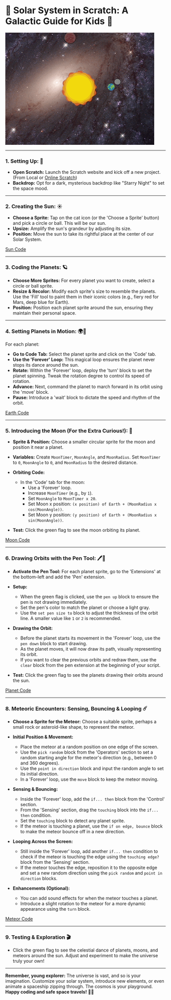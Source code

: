 
# 🌌 **Solar System in Scratch: A Galactic Guide for Kids** 🌌

![demo](https://github.com/t2o2/scratch-solar/blob/942739025757cb0001366848ad1a9f5f03ab9ce8/solar.gif?raw=true)

----------

### **1. Setting Up: 🌠**

-   **Open Scratch:** Launch the Scratch website and kick off a new project. (From Local or [Online Scratch](https://scratch.mit.edu/))
-   **Backdrop:** Opt for a dark, mysterious backdrop like "Starry Night" to set the space mood.

----------

### **2. Creating the Sun: ☀️**

-   **Choose a Sprite:** Tap on the cat icon (or the 'Choose a Sprite' button) and pick a circle or ball. This will be our sun.
-   **Upsize:** Amplify the sun's grandeur by adjusting its size.
-   **Position:** Move the sun to take its rightful place at the center of our Solar System.

[Sun Code](https://github.com/t2o2/scratch-solar/blob/main/imgs/sun.png?raw=true)

----------

### **3. Coding the Planets: 🪐**

-   **Choose More Sprites:** For every planet you want to create, select a circle or ball sprite.
-   **Resize & Recolor:** Modify each sprite's size to resemble the planets. Use the 'Fill' tool to paint them in their iconic colors (e.g., fiery red for Mars, deep blue for Earth).
-   **Position:** Position each planet sprite around the sun, ensuring they maintain their personal space.

----------

### **4. Setting Planets in Motion: 🌍🔄**

For each planet:

-   **Go to Code Tab:** Select the planet sprite and click on the 'Code' tab.
-   **Use the 'Forever' Loop:** This magical loop ensures the planet never stops its dance around the sun.
-   **Rotate:** Within the 'Forever' loop, deploy the 'turn' block to set the planet spinning. Tweak the rotation degree to control its speed of rotation.
-   **Advance:** Next, command the planet to march forward in its orbit using the 'move' block.
-   **Pause:** Introduce a 'wait' block to dictate the speed and rhythm of the orbit.

[Earth Code](https://github.com/t2o2/scratch-solar/blob/main/imgs/earth.png?raw=true)

----------


### **5. Introducing the Moon (For the Extra Curious!): 🌙**

-   **Sprite & Position:** Choose a smaller circular sprite for the moon and position it near a planet.
    
-   **Variables:** Create `MoonTimer`, `MoonAngle`, and `MoonRadius`. Set `MoonTimer` to `0`, `MoonAngle` to `0`, and `MoonRadius` to the desired distance.
    
-   **Orbiting Code:**
    
    -   In the 'Code' tab for the moon:
        -   Use a 'Forever' loop.
        -   Increase `MoonTimer` (e.g., by `1`).
        -   Set `MoonAngle` to `MoonTimer x 20`.
        -   Set Moon x position: `(x position) of Earth + (MoonRadius x cos(MoonAngle))`.
        -   Set Moon y position: `(y position) of Earth + (MoonRadius x sin(MoonAngle))`.
-   **Test:** Click the green flag to see the moon orbiting its planet.

[Moon Code](https://github.com/t2o2/scratch-solar/blob/main/imgs/moon.png?raw=true)

----------


### **6. Drawing Orbits with the Pen Tool: 🖊️🌌**

-   **Activate the Pen Tool:** For each planet sprite, go to the 'Extensions' at the bottom-left and add the 'Pen' extension.
    
-   **Setup:**
    
    -   When the green flag is clicked, use the `pen up` block to ensure the pen is not drawing immediately.
    -   Set the pen's color to match the planet or choose a light gray.
    -   Use the `set pen size to` block to adjust the thickness of the orbit line. A smaller value like `1` or `2` is recommended.
-   **Drawing the Orbit:**
    
    -   Before the planet starts its movement in the 'Forever' loop, use the `pen down` block to start drawing.
    -   As the planet moves, it will now draw its path, visually representing its orbit.
    -   If you want to clear the previous orbits and redraw them, use the `clear` block from the pen extension at the beginning of your script.
-   **Test:** Click the green flag to see the planets drawing their orbits around the sun.

[Planet Code](https://github.com/t2o2/scratch-solar/blob/main/imgs/planet.png?raw=true)

----------


### **8. Meteoric Encounters: Sensing, Bouncing & Looping ☄️**

-   **Choose a Sprite for the Meteor:** Choose a suitable sprite, perhaps a small rock or asteroid-like shape, to represent the meteor.
    
-   **Initial Position & Movement:**
    
    -   Place the meteor at a random position on one edge of the screen.
    -   Use the `pick random` block from the 'Operators' section to set a random starting angle for the meteor's direction (e.g., between 0 and 360 degrees).
    -   Use the `point in direction` block and input the random angle to set its initial direction.
    -   In a 'Forever' loop, use the `move` block to keep the meteor moving.
-   **Sensing & Bouncing:**
    
    -   Inside the 'Forever' loop, add the `if... then` block from the 'Control' section.
    -   From the 'Sensing' section, drag the `touching` block into the `if... then` condition.
    -   Set the `touching` block to detect any planet sprite.
    -   If the meteor is touching a planet, use the `if on edge, bounce` block to make the meteor bounce off in a new direction.
-   **Looping Across the Screen:**
    
    -   Still inside the 'Forever' loop, add another `if... then` condition to check if the meteor is touching the edge using the `touching edge?` block from the 'Sensing' section.
    -   If the meteor touches the edge, reposition it to the opposite edge and set a new random direction using the `pick random` and `point in direction` blocks.
-   **Enhancements (Optional):**
    
    -   You can add sound effects for when the meteor touches a planet.
    -   Introduce a slight rotation to the meteor for a more dynamic appearance using the `turn` block.

[Meteor Code](https://github.com/t2o2/scratch-solar/blob/main/imgs/meteor.png?raw=true)

----------

### 9. **Testing & Exploration** 🎬

-   Click the green flag to see the celestial dance of planets, moons, and meteors around the sun. Adjust and experiment to make the universe truly your own!

----------

**Remember, young explorer:** The universe is vast, and so is your imagination. Customize your solar system, introduce new elements, or even animate a spaceship zipping through. The cosmos is your playground. **Happy coding and safe space travels!** 🌟🚀
